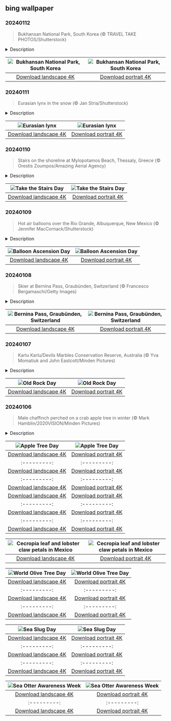 ## bing wallpaper

### 20240112

> Bukhansan National Park, South Korea (© TRAVEL TAKE PHOTOS/Shutterstock)

<details>
<summary>Description</summary>

> Just a few miles north of South Korea's capital city of Seoul, Bukhansan National Park is a retreat for city dwellers and international visitors. Forests and ancient temples sit side-by-side in the park, beneath the three granite peaks of Bukhan Mountain, or Bukhansan. Among the park's ridges and valleys, water deer, wild boar, chipmunks, and squirrels roam freely. A careful ear might pick out the rat-a-tat of woodpeckers or the chirpy melody of songbirds perched in the trees. The park also boasts Bukhansanseong Fortress, whose current structure was completed in 1711.
> 
> 
> 
> 

</details>

| ![Bukhansan National Park, South Korea](https://cn.bing.com/th?id=OHR.BukhansanSeoul_EN-US0422922586_UHD.jpg&pid=hp&w=400&h=224&rs=1&c=4) | ![Bukhansan National Park, South Korea](https://cn.bing.com/th?id=OHR.BukhansanSeoul_EN-US0422922586_1080x1920.jpg&pid=hp&w=155&h=315&rs=1&c=4) |
|:---------:|:---------:|
| [Download landscape 4K](https://cn.bing.com/th?id=OHR.BukhansanSeoul_EN-US0422922586_UHD.jpg) | [Download portrait 4K](https://cn.bing.com/th?id=OHR.BukhansanSeoul_EN-US0422922586_1080x1920.jpg) |

### 20240111

> Eurasian lynx in the snow (© Jan Stria/Shutterstock)

<details>
<summary>Description</summary>

> Ready for a next-level staring contest? Don’t worry, you're unlikely to come face to face with a Eurasian lynx like this one, padding through the snow on our homepage. This elusive predator prowls around the forests of northern Europe and Siberia and the hills and mountains of Central Asia, often unnoticed by humans. Their low calls can be heard by other lynx, and they are primarily active at night, dawn, and dusk, although they can hunt by day if needed. These solitary hunters have keen senses and remarkable agility, able to climb trees and jump more than 6 feet straight up to catch prey. In temperate forests, they mainly dine out on rabbits, hares, marmots, and other small mammals, although they can take on prey as large as deer.
> 
> 
> 
> 

</details>

| ![Eurasian lynx](https://cn.bing.com/th?id=OHR.LynxSnow_EN-US9261675170_UHD.jpg&pid=hp&w=400&h=224&rs=1&c=4) | ![Eurasian lynx](https://cn.bing.com/th?id=OHR.LynxSnow_EN-US9261675170_1080x1920.jpg&pid=hp&w=155&h=315&rs=1&c=4) |
|:---------:|:---------:|
| [Download landscape 4K](https://cn.bing.com/th?id=OHR.LynxSnow_EN-US9261675170_UHD.jpg) | [Download portrait 4K](https://cn.bing.com/th?id=OHR.LynxSnow_EN-US9261675170_1080x1920.jpg) |

### 20240110

> Stairs on the shoreline at Mylopotamos Beach, Thessaly, Greece (© Orestis Zoumpos/Amazing Aerial Agency)

<details>
<summary>Description</summary>

> It's time to step up! Today is Take the Stairs Day, an initiative by the American Lung Association aimed at encouraging us to make small changes that can have a big impact on our well-being.
> 
> To mark the day, we're admiring the snake-like steps to Mylopotamos Beach on the mountainous Pelion peninsula, in northern Greece. The sinuous path to this secluded beach winds beneath the cool shade of pine trees. Enough steps for today? Don't worry, there's a beach bar along the way.
> 
> 

</details>

| ![Take the Stairs Day](https://cn.bing.com/th?id=OHR.MilopotamosStairs_EN-US9131506093_UHD.jpg&pid=hp&w=400&h=224&rs=1&c=4) | ![Take the Stairs Day](https://cn.bing.com/th?id=OHR.MilopotamosStairs_EN-US9131506093_1080x1920.jpg&pid=hp&w=155&h=315&rs=1&c=4) |
|:---------:|:---------:|
| [Download landscape 4K](https://cn.bing.com/th?id=OHR.MilopotamosStairs_EN-US9131506093_UHD.jpg) | [Download portrait 4K](https://cn.bing.com/th?id=OHR.MilopotamosStairs_EN-US9131506093_1080x1920.jpg) |

### 20240109

> Hot air balloons over the Rio Grande, Albuquerque, New Mexico (© Jennifer MacCornack/Shutterstock)

<details>
<summary>Description</summary>

> Up, up, and away! Today is Balloon Ascension Day, celebrating the anniversary of the first manned balloon flight in North America. French aeronaut Jean-Pierre Blanchard's flight took him from Philadelphia to Deptford, New Jersey, back in 1793. Interest in ballooning took off from there and today, hot air balloon festivals take place across the country, including Albuquerque, where today's sunrise image was taken. Every year, hundreds of thousands of people attend the nine-day Albuquerque International Balloon Fiesta—the largest hot air balloon festival in the world—to see skilled pilots expertly maneuver their baskets through balloon-filled skies.
> 
> 
> 
> 

</details>

| ![Balloon Ascension Day](https://cn.bing.com/th?id=OHR.BalloonDay_EN-US9019911805_UHD.jpg&pid=hp&w=400&h=224&rs=1&c=4) | ![Balloon Ascension Day](https://cn.bing.com/th?id=OHR.BalloonDay_EN-US9019911805_1080x1920.jpg&pid=hp&w=155&h=315&rs=1&c=4) |
|:---------:|:---------:|
| [Download landscape 4K](https://cn.bing.com/th?id=OHR.BalloonDay_EN-US9019911805_UHD.jpg) | [Download portrait 4K](https://cn.bing.com/th?id=OHR.BalloonDay_EN-US9019911805_1080x1920.jpg) |

### 20240108

> Skier at Bernina Pass, Graubünden, Switzerland (© Francesco Bergamaschi/Getty Images)

<details>
<summary>Description</summary>

> This awesome white winter expanse is found in the Alps of eastern Switzerland. The famous Bernina Pass stands tall at an elevation of 7,638 feet and attracts winter sports enthusiasts from all over the world. Fun fact: Evidence of the oldest wooden skis, dating back to around 6000 BCE, was found in Russia. Boasting excellent snow conditions from November to March, the Bernina Pass is a must-visit spot on every skier's bucket list.
> 
> 
> 
> 

</details>

| ![Bernina Pass, Graubünden, Switzerland](https://cn.bing.com/th?id=OHR.BerninaPass_EN-US8788589226_UHD.jpg&pid=hp&w=400&h=224&rs=1&c=4) | ![Bernina Pass, Graubünden, Switzerland](https://cn.bing.com/th?id=OHR.BerninaPass_EN-US8788589226_1080x1920.jpg&pid=hp&w=155&h=315&rs=1&c=4) |
|:---------:|:---------:|
| [Download landscape 4K](https://cn.bing.com/th?id=OHR.BerninaPass_EN-US8788589226_UHD.jpg) | [Download portrait 4K](https://cn.bing.com/th?id=OHR.BerninaPass_EN-US8788589226_1080x1920.jpg) |

### 20240107

> Karlu Karlu/Devils Marbles Conservation Reserve, Australia (© Yva Momatiuk and John Eastcott/Minden Pictures)

<details>
<summary>Description</summary>

> These aren't your ordinary rocks! One of the oldest-known religious locations, the Devils Marbles Conservation Reserve is a sacred site to Aboriginal Australians. The site, also called Karlu Karlu, in Australia’s Northern Territory, is home to a collection of giant, gravity-defying boulders. These rocks are composed of granite, and their peculiar shape is the result of millions of years of weathering and erosion.
> 
> And what better occasion than Old Rock Day, to appreciate such geological wonders? Did you know that the Earth's oldest rock is truly out of this world? Lunar sample 14321, or 'Big Bertha,' is approximately 4.46 billion years old—just a smidge younger than the Earth itself—and was recovered from the moon during the Apollo 14 mission. Scientists believe that the rock was a meteorite from Earth that hit the moon, only to be brought back home, millions of years later. Whether you're a geology nerd or just a nature lover, today's the day to rock on!
> 
> 

</details>

| ![Old Rock Day](https://cn.bing.com/th?id=OHR.DevilsMarbles_EN-US8559239074_UHD.jpg&pid=hp&w=400&h=224&rs=1&c=4) | ![Old Rock Day](https://cn.bing.com/th?id=OHR.DevilsMarbles_EN-US8559239074_1080x1920.jpg&pid=hp&w=155&h=315&rs=1&c=4) |
|:---------:|:---------:|
| [Download landscape 4K](https://cn.bing.com/th?id=OHR.DevilsMarbles_EN-US8559239074_UHD.jpg) | [Download portrait 4K](https://cn.bing.com/th?id=OHR.DevilsMarbles_EN-US8559239074_1080x1920.jpg) |

### 20240106

> Male chaffinch perched on a crab apple tree in winter (© Mark Hamblin/2020VISION/Minden Pictures)

<details>
<summary>Description</summary>

> Apple Tree Day is a nationwide ode to the art of apple cultivation and the health benefits this beloved fruit brings to our lives. Apples made their way to North America with European colonists in the 17th century. In 1625, the first apple orchard in North America was planted in Boston by William Blaxton. Today, from Red Delicious to Honeycrisp to Pink Lady, some 200 varieties are grown in the US. The chaffinch on our homepage today is pictured amid tiny crab apples. Sure, they can be a bit tart, but they make for a lovely display in winter and some birds depend on them when other food is scarce. Sliced, baked, in a salad, or as cider, how do you like them apples?
> 
> 
> 
> 

</details>

| ![Apple Tree Day](https://cn.bing.com/th?id=OHR.CrabappleChaffinch_EN-US1781584314_UHD.jpg&pid=hp&w=400&h=224&rs=1&c=4) | ![Apple Tree Day](https://cn.bing.com/th?id=OHR.CrabappleChaffinch_EN-US1781584314_1080x1920.jpg&pid=hp&w=155&h=315&rs=1&c=4) |
|:---------:|:---------:|
| [Download landscape 4K](https://cn.bing.com/th?id=OHR.CrabappleChaffinch_EN-US1781584314_UHD.jpg) | [Download portrait 4K](https://cn.bing.com/th?id=OHR.CrabappleChaffinch_EN-US1781584314_1080x1920.jpg) |952970209_1080x1920.jpg&pid=hp&w=155&h=315&rs=1&c=4) |
|:---------:|:---------:|
| [Download landscape 4K](https://cn.bing.com/th?id=OHR.HarbinFestival_EN-US7952970209_UHD.jpg) | [Download portrait 4K](https://cn.bing.com/th?id=OHR.HarbinFestival_EN-US7952970209_1080x1920.jpg) |HR.GoldenGateLight_EN-US7749261025_1080x1920.jpg&pid=hp&w=155&h=315&rs=1&c=4) |
|:---------:|:---------:|
| [Download landscape 4K](https://cn.bing.com/th?id=OHR.GoldenGateLight_EN-US7749261025_UHD.jpg) | [Download portrait 4K](https://cn.bing.com/th?id=OHR.GoldenGateLight_EN-US7749261025_1080x1920.jpg) |---:|:---------:|
| [Download landscape 4K](https://cn.bing.com/th?id=OHR.GoldenGateLight_ZH-CN3874822904_UHD.jpg) | [Download portrait 4K](https://cn.bing.com/th?id=OHR.GoldenGateLight_ZH-CN3874822904_1080x1920.jpg) |com/th?id=OHR.BhutanSolstice_EN-US7410762908_UHD.jpg) | [Download portrait 4K](https://cn.bing.com/th?id=OHR.BhutanSolstice_EN-US7410762908_1080x1920.jpg) |_UHD.jpg) | [Download portrait 4K](https://cn.bing.com/th?id=OHR.SleepingFox_EN-US7231760677_1080x1920.jpg) |.BisonSnow_EN-US6764351912_1080x1920.jpg&pid=hp&w=155&h=315&rs=1&c=4) |
|:---------:|:---------:|
| [Download landscape 4K](https://cn.bing.com/th?id=OHR.BisonSnow_EN-US6764351912_UHD.jpg) | [Download portrait 4K](https://cn.bing.com/th?id=OHR.BisonSnow_EN-US6764351912_1080x1920.jpg) |6_UHD.jpg) | [Download portrait 4K](https://cn.bing.com/th?id=OHR.DeathValleySalt_EN-US1068737086_1080x1920.jpg) |N-US0948108910_1080x1920.jpg) |ing.com/th?id=OHR.EagleTree_EN-US8588984234_1080x1920.jpg) |d portrait 4K](https://cn.bing.com/th?id=OHR.SurfSanDiego_EN-US0761983664_1080x1920.jpg) |?id=OHR.CormorantBridge_EN-US1902862286_1080x1920.jpg) |om/th?id=OHR.AmericanWetlands_EN-US1844827155_1080x1920.jpg&pid=hp&w=155&h=315&rs=1&c=4) |
|:---------:|:---------:|
| [Download landscape 4K](https://cn.bing.com/th?id=OHR.AmericanWetlands_EN-US1844827155_UHD.jpg) | [Download portrait 4K](https://cn.bing.com/th?id=OHR.AmericanWetlands_EN-US1844827155_1080x1920.jpg) |9784_UHD.jpg) | [Download portrait 4K](https://cn.bing.com/th?id=OHR.RedPlanetDay_EN-US9693219784_1080x1920.jpg) |r claw is often cultivated as an ornamental plant for tropical gardens. Gardeners looking to attract birds love the Heliconia because its plentiful nectar draws hummingbirds to its downward-facing flowers. Those same flowers have special recognition in Bolivia as 'patujú,' the national flower, which appears on one of the country's flags.
> 
> 

</details>

| ![Cecropia leaf and lobster claw petals in Mexico](https://cn.bing.com/th?id=OHR.Cecropia_EN-US9602789937_UHD.jpg&pid=hp&w=400&h=224&rs=1&c=4) | ![Cecropia leaf and lobster claw petals in Mexico](https://cn.bing.com/th?id=OHR.Cecropia_EN-US9602789937_1080x1920.jpg&pid=hp&w=155&h=315&rs=1&c=4) |
|:---------:|:---------:|
| [Download landscape 4K](https://cn.bing.com/th?id=OHR.Cecropia_EN-US9602789937_UHD.jpg) | [Download portrait 4K](https://cn.bing.com/th?id=OHR.Cecropia_EN-US9602789937_1080x1920.jpg) |though olive trees do not grow very tall, usually no more than 30 feet, they live a very long time. One of the oldest known trees in the world, in Portugal, is believed to be 3,350 years old. Many live for millennia, their trunks growing thick and gnarled, and their branches bearing fruit century after century. As civilizations rise and fall around them, these hardy trees remain resilient and steadfast.
> 
> 

</details>

| ![World Olive Tree Day](https://cn.bing.com/th?id=OHR.OliveTreeDay_EN-US9460125670_UHD.jpg&pid=hp&w=400&h=224&rs=1&c=4) | ![World Olive Tree Day](https://cn.bing.com/th?id=OHR.OliveTreeDay_EN-US9460125670_1080x1920.jpg&pid=hp&w=155&h=315&rs=1&c=4) |
|:---------:|:---------:|
| [Download landscape 4K](https://cn.bing.com/th?id=OHR.OliveTreeDay_EN-US9460125670_UHD.jpg) | [Download portrait 4K](https://cn.bing.com/th?id=OHR.OliveTreeDay_EN-US9460125670_1080x1920.jpg) |pid=hp&w=155&h=315&rs=1&c=4) |
|:---------:|:---------:|
| [Download landscape 4K](https://cn.bing.com/th?id=OHR.MonksMound_EN-US9323884241_UHD.jpg) | [Download portrait 4K](https://cn.bing.com/th?id=OHR.MonksMound_EN-US9323884241_1080x1920.jpg) |](https://cn.bing.com/th?id=OHR.Calacas_EN-US6430903741_UHD.jpg) | [Download portrait 4K](https://cn.bing.com/th?id=OHR.Calacas_EN-US6430903741_1080x1920.jpg) |.com/th?id=OHR.SealRiver_EN-US6267835630_1080x1920.jpg&pid=hp&w=155&h=315&rs=1&c=4) |
|:---------:|:---------:|
| [Download landscape 4K](https://cn.bing.com/th?id=OHR.SealRiver_EN-US6267835630_UHD.jpg) | [Download portrait 4K](https://cn.bing.com/th?id=OHR.SealRiver_EN-US6267835630_1080x1920.jpg) |e a more fitting name. Someone call Terry.
> 
> 

</details>

| ![Sea Slug Day](https://cn.bing.com/th?id=OHR.SeaAngel_EN-US5531672696_UHD.jpg&pid=hp&w=400&h=224&rs=1&c=4) | ![Sea Slug Day](https://cn.bing.com/th?id=OHR.SeaAngel_EN-US5531672696_1080x1920.jpg&pid=hp&w=155&h=315&rs=1&c=4) |
|:---------:|:---------:|
| [Download landscape 4K](https://cn.bing.com/th?id=OHR.SeaAngel_EN-US5531672696_UHD.jpg) | [Download portrait 4K](https://cn.bing.com/th?id=OHR.SeaAngel_EN-US5531672696_1080x1920.jpg) |OHR.DarkSkyAcadia_EN-US6966527964_1080x1920.jpg) |.bing.com/th?id=OHR.GoldenJellyfish_EN-US6743816471_1080x1920.jpg&pid=hp&w=155&h=315&rs=1&c=4) |
|:---------:|:---------:|
| [Download landscape 4K](https://cn.bing.com/th?id=OHR.GoldenJellyfish_EN-US6743816471_UHD.jpg) | [Download portrait 4K](https://cn.bing.com/th?id=OHR.GoldenJellyfish_EN-US6743816471_1080x1920.jpg) |ng.com/th?id=OHR.LastDollarRoad_EN-US7923638318_UHD.jpg&pid=hp&w=400&h=224&rs=1&c=4) | ![First day of autumn](https://cn.bing.com/th?id=OHR.LastDollarRoad_EN-US7923638318_1080x1920.jpg&pid=hp&w=155&h=315&rs=1&c=4) |
|:---------:|:---------:|
| [Download landscape 4K](https://cn.bing.com/th?id=OHR.LastDollarRoad_EN-US7923638318_UHD.jpg) | [Download portrait 4K](https://cn.bing.com/th?id=OHR.LastDollarRoad_EN-US7923638318_1080x1920.jpg) |ppers who hunted otters to near extinction before they were protected by law. Although sea otter populations have rebounded, they are still considered endangered. Otters live along the Pacific Coast of North America, from California up to Alaska. Although they can walk on land, they almost never find the need or desire to, even when it's nap time. When they're ready for a snooze, they'll raft up, wrap themselves in a strand of kelp to keep them from drifting away, and recline on the world's biggest waterbed.

</details>

| ![Sea Otter Awareness Week](https://cn.bing.com/th?id=OHR.SitkaOtters_EN-US7714053956_UHD.jpg&pid=hp&w=400&h=224&rs=1&c=4) | ![Sea Otter Awareness Week](https://cn.bing.com/th?id=OHR.SitkaOtters_EN-US7714053956_1080x1920.jpg&pid=hp&w=155&h=315&rs=1&c=4) |
|:---------:|:---------:|
| [Download landscape 4K](https://cn.bing.com/th?id=OHR.SitkaOtters_EN-US7714053956_UHD.jpg) | [Download portrait 4K](https://cn.bing.com/th?id=OHR.SitkaOtters_EN-US7714053956_1080x1920.jpg) |oo_EN-US7569665443_UHD.jpg&pid=hp&w=400&h=224&rs=1&c=4) | ![World Bamboo Day](https://cn.bing.com/th?id=OHR.ArashiyamaBamboo_EN-US7569665443_1080x1920.jpg&pid=hp&w=155&h=315&rs=1&c=4) |
|:---------:|:---------:|
| [Download landscape 4K](https://cn.bing.com/th?id=OHR.ArashiyamaBamboo_EN-US7569665443_UHD.jpg) | [Download portrait 4K](https://cn.bing.com/th?id=OHR.ArashiyamaBamboo_EN-US7569665443_1080x1920.jpg) |